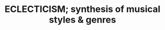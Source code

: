 ---
title: "ECLECTICISM; synthesis of musical styles & genres"
tags:
- topic     
enableToc: false # do not show a table of contents on this page
---